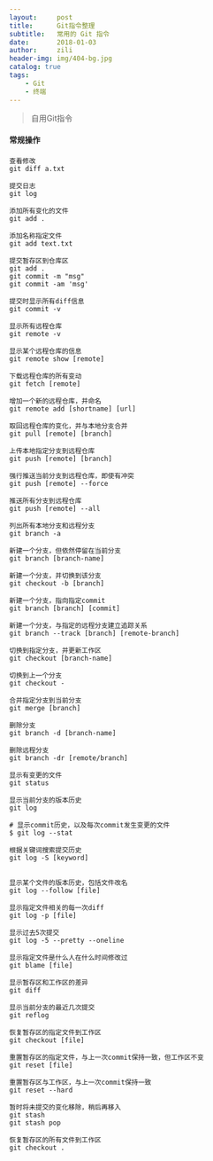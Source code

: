 ```yaml
---
layout:     post
title:      Git指令整理
subtitle:   常用的 Git 指令
date:       2018-01-03
author:     zili
header-img: img/404-bg.jpg
catalog: true
tags:
    - Git
    - 终端
---
```


>自用Git指令

#### 常规操作
	查看修改
	git diff a.txt
	
	提交日志
	git log

	添加所有变化的文件
 	git add .

	添加名称指定文件
	git add text.txt
	
	提交暂存区到仓库区
	git add .
    git commit -m "msg"
    git commit -am 'msg'
    
    提交时显示所有diff信息
    git commit -v
	
	显示所有远程仓库
	git remote -v
	
	显示某个远程仓库的信息
    git remote show [remote]
    
    下载远程仓库的所有变动
    git fetch [remote]
	
	增加一个新的远程仓库，并命名
	git remote add [shortname] [url]
	
	取回远程仓库的变化，并与本地分支合并
	git pull [remote] [branch]
	
	上传本地指定分支到远程仓库
	git push [remote] [branch]
	
	强行推送当前分支到远程仓库，即使有冲突
	git push [remote] --force
	
	推送所有分支到远程仓库
	git push [remote] --all
	
	列出所有本地分支和远程分支
	git branch -a
	
	新建一个分支，但依然停留在当前分支
	git branch [branch-name]
	
	新建一个分支，并切换到该分支
	git checkout -b [branch]
	
	新建一个分支，指向指定commit
	git branch [branch] [commit]
	
	新建一个分支，与指定的远程分支建立追踪关系
	git branch --track [branch] [remote-branch]
	
	切换到指定分支，并更新工作区
	git checkout [branch-name]
	
	切换到上一个分支
	git checkout -
	
	合并指定分支到当前分支
	git merge [branch]
	
	删除分支
	git branch -d [branch-name]
	
	删除远程分支
	git branch -dr [remote/branch]
	
	显示有变更的文件
	git status
	
	显示当前分支的版本历史
	git log
	
	# 显示commit历史，以及每次commit发生变更的文件
	$ git log --stat
	
	根据关键词搜索提交历史
	git log -S [keyword]
	
	
	显示某个文件的版本历史，包括文件改名
	git log --follow [file]
	
	显示指定文件相关的每一次diff
	git log -p [file]
	
	显示过去5次提交
	git log -5 --pretty --oneline
	
	显示指定文件是什么人在什么时间修改过
	git blame [file]
	
	显示暂存区和工作区的差异
	git diff
	
	显示当前分支的最近几次提交
	git reflog
	
	恢复暂存区的指定文件到工作区
	git checkout [file]
	
	重置暂存区的指定文件，与上一次commit保持一致，但工作区不变
    git reset [file]
    
    重置暂存区与工作区，与上一次commit保持一致
    git reset --hard
    
    暂时将未提交的变化移除，稍后再移入
    git stash
    git stash pop
	
	恢复暂存区的所有文件到工作区
	git checkout .
